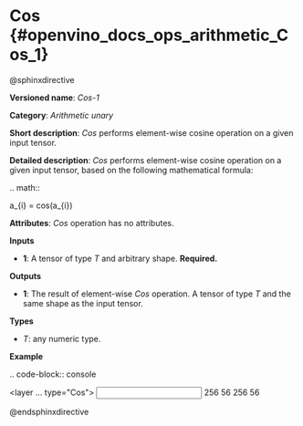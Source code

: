 # Cos {#openvino_docs_ops_arithmetic_Cos_1}

@sphinxdirective

**Versioned name**: *Cos-1*

**Category**: *Arithmetic unary*

**Short description**: *Cos* performs element-wise cosine operation on a given input tensor.

**Detailed description**: *Cos* performs element-wise cosine operation on a given input tensor, based on the following mathematical formula:

.. math::
   
   a_{i} = cos(a_{i})

**Attributes**: *Cos* operation has no attributes.

**Inputs**

* **1**: A tensor of type *T* and arbitrary shape. **Required.**

**Outputs**

* **1**: The result of element-wise *Cos* operation. A tensor of type *T* and the same shape as the input tensor.

**Types**

* *T*: any numeric type.

**Example**

.. code-block:: console
   
   <layer ... type="Cos">
       <input>
           <port id="0">
               <dim>256</dim>
               <dim>56</dim>
           </port>
       </input>
       <output>
           <port id="1">
               <dim>256</dim>
               <dim>56</dim>
           </port>
       </output>
   </layer>

@endsphinxdirective
